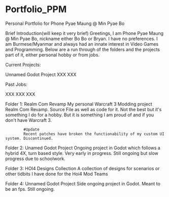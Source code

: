 # Portfolio_PPM
Personal Portfolio for Phone Pyae Maung @ Min Pyae Bo

Brief Introduction(will keep it very brief)
    Greetings, I am Phone Pyae Maung @ Min Pyae Bo, nickname either Bo Bo or Bryan. I have no preferences.
    I am Burmese/Myanmar and always had an innate interest in Video Games and Programming.
    Below are a run through of the folders and the projects part of it, either personal hobby or from jobs.

Current Projects:

Unnamed Godot Project
XXX
XXX

Past Jobs:

XXX
XXX
XXX


Folder 1: Realm Com Revamp
            My personal Warcraft 3 Modding project Realm Com Revamp. Source File as well as code for it. Not the best but it's something I do for a hobby.
            But it is something I am proud of and if you don't have Warcraft 3.

            #Update
            Recent patches have broken the functionability of my custom UI system. Discontinued.

Folder 2: Unamed Godot Project
            Ongoing project in Godot which follows a hybrid 4X, turn based style. Very early in progress. Still ongoing but slow progress due to schoolwork.

Folder 3: HOI4 Designs Collection
            A collection of designs for scenarios or other tidbits I have done for the Hoi4 Mod Teams

Folder 4: Unnamed Godot Project
            Side ongoing project in Godot. Meant to be an fps. Still ongoing.
